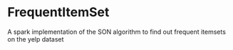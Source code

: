 # FrequentItemSet
A spark implementation of the SON algorithm to find out frequent itemsets on the yelp dataset
